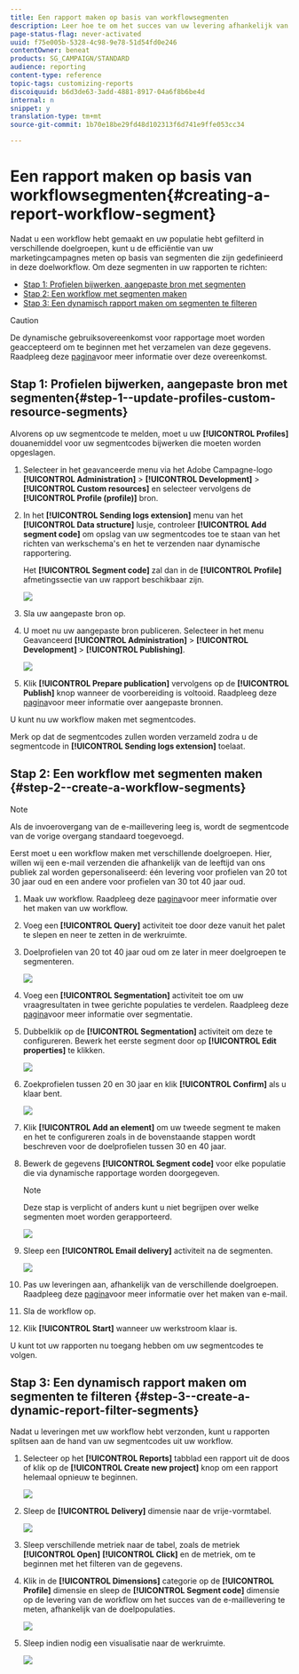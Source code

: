 ```yaml
---
title: Een rapport maken op basis van workflowsegmenten
description: Leer hoe te om het succes van uw levering afhankelijk van de segmenten van uw werkschema's in uw rapporten te controleren.
page-status-flag: never-activated
uuid: f75e005b-5328-4c98-9e78-51d54fd0e246
contentOwner: beneat
products: SG_CAMPAIGN/STANDARD
audience: reporting
content-type: reference
topic-tags: customizing-reports
discoiquuid: b6d3de63-3add-4881-8917-04a6f8b6be4d
internal: n
snippet: y
translation-type: tm+mt
source-git-commit: 1b70e18be29fd48d102313f6d741e9ffe053cc34

---
```



# Een rapport maken op basis van workflowsegmenten{#creating-a-report-workflow-segment}

Nadat u een workflow hebt gemaakt en uw populatie hebt gefilterd in verschillende doelgroepen, kunt u de efficiëntie van uw marketingcampagnes meten op basis van segmenten die zijn gedefinieerd in deze doelworkflow.
Om deze segmenten in uw rapporten te richten:

* [Stap 1: Profielen bijwerken, aangepaste bron met segmenten](#step-1--update-profiles-custom-resource-segments)
* [Stap 2: Een workflow met segmenten maken](#step-2--create-a-workflow-segments)
* [Stap 3: Een dynamisch rapport maken om segmenten te filteren](#step-3--create-a-dynamic-report-filter-segments)

>[!CAUTION]
>De dynamische gebruiksovereenkomst voor rapportage moet worden geaccepteerd om te beginnen met het verzamelen van deze gegevens.
>Raadpleeg deze [pagina](../../reporting/using/about-dynamic-reports.md#dynamic-reporting-usage-agreement)voor meer informatie over deze overeenkomst.

## Stap 1: Profielen bijwerken, aangepaste bron met segmenten{#step-1--update-profiles-custom-resource-segments}

Alvorens op uw segmentcode te melden, moet u uw **[!UICONTROL Profiles]** douanemiddel voor uw segmentcodes bijwerken die moeten worden opgeslagen.

1. Selecteer in het geavanceerde menu via het Adobe Campagne-logo **[!UICONTROL Administration]** > **[!UICONTROL Development]** > **[!UICONTROL Custom resources]** en selecteer vervolgens de **[!UICONTROL Profile (profile)]** bron.
1. In het **[!UICONTROL Sending logs extension]** menu van het **[!UICONTROL Data structure]** lusje, controleer **[!UICONTROL Add segment code]** om opslag van uw segmentcodes toe te staan van het richten van werkschema&#39;s en het te verzenden naar dynamische rapportering.

   Het **[!UICONTROL Segment code]** zal dan in de **[!UICONTROL Profile]** afmetingssectie van uw rapport beschikbaar zijn.

   ![](assets/report_segment_4.png)

1. Sla uw aangepaste bron op.

1. U moet nu uw aangepaste bron publiceren.
Selecteer in het menu Geavanceerd **[!UICONTROL Administration]** > **[!UICONTROL Development]** > **[!UICONTROL Publishing]**.

   ![](assets/custom_profile_7.png)

1. Klik **[!UICONTROL Prepare publication]** vervolgens op de **[!UICONTROL Publish]** knop wanneer de voorbereiding is voltooid. Raadpleeg deze [pagina](../../developing/using/updating-the-database-structure.md)voor meer informatie over aangepaste bronnen.

U kunt nu uw workflow maken met segmentcodes.

Merk op dat de segmentcodes zullen worden verzameld zodra u de segmentcode in **[!UICONTROL Sending logs extension]** toelaat.

## Stap 2: Een workflow met segmenten maken {#step-2--create-a-workflow-segments}

>[!NOTE]
>Als de invoerovergang van de e-maillevering leeg is, wordt de segmentcode van de vorige overgang standaard toegevoegd.

Eerst moet u een workflow maken met verschillende doelgroepen. Hier, willen wij een e-mail verzenden die afhankelijk van de leeftijd van ons publiek zal worden gepersonaliseerd: één levering voor profielen van 20 tot 30 jaar oud en een andere voor profielen van 30 tot 40 jaar oud.

1. Maak uw workflow. Raadpleeg deze [pagina](../../automating/using/building-a-workflow.md)voor meer informatie over het maken van uw workflow.

1. Voeg een **[!UICONTROL Query]** activiteit toe door deze vanuit het palet te slepen en neer te zetten in de werkruimte.

1. Doelprofielen van 20 tot 40 jaar oud om ze later in meer doelgroepen te segmenteren.

   ![](assets/report_segment_1.png)

1. Voeg een **[!UICONTROL Segmentation]** activiteit toe om uw vraagresultaten in twee gerichte populaties te verdelen. Raadpleeg deze [pagina](../../automating/using/targeting-data.md#segmenting-data)voor meer informatie over segmentatie.

1. Dubbelklik op de **[!UICONTROL Segmentation]** activiteit om deze te configureren. Bewerk het eerste segment door op **[!UICONTROL Edit properties]** te klikken.

   ![](assets/report_segment_7.png)

1. Zoekprofielen tussen 20 en 30 jaar en klik **[!UICONTROL Confirm]** als u klaar bent.

   ![](assets/report_segment_8.png)

1. Klik **[!UICONTROL Add an element]** om uw tweede segment te maken en het te configureren zoals in de bovenstaande stappen wordt beschreven voor de doelprofielen tussen 30 en 40 jaar.

1. Bewerk de gegevens **[!UICONTROL Segment code]** voor elke populatie die via dynamische rapportage worden doorgegeven.

   >[!NOTE]
   >Deze stap is verplicht of anders kunt u niet begrijpen over welke segmenten moet worden gerapporteerd.

   ![](assets/report_segment_9.png)

1. Sleep een **[!UICONTROL Email delivery]** activiteit na de segmenten.

   ![](assets/report_segment_3.png)

1. Pas uw leveringen aan, afhankelijk van de verschillende doelgroepen. Raadpleeg deze [pagina](../../designing/using/designing-content-in-adobe-campaign.md)voor meer informatie over het maken van e-mail.

1. Sla de workflow op.

1. Klik **[!UICONTROL Start]** wanneer uw werkstroom klaar is.

U kunt tot uw rapporten nu toegang hebben om uw segmentcodes te volgen.

## Stap 3: Een dynamisch rapport maken om segmenten te filteren {#step-3--create-a-dynamic-report-filter-segments}

Nadat u leveringen met uw workflow hebt verzonden, kunt u rapporten splitsen aan de hand van uw segmentcodes uit uw workflow.

1. Selecteer op het **[!UICONTROL Reports]** tabblad een rapport uit de doos of klik op de **[!UICONTROL Create new project]** knop om een rapport helemaal opnieuw te beginnen.

   ![](assets/custom_profile_18.png)
1. Sleep de **[!UICONTROL Delivery]** dimensie naar de vrije-vormtabel.

   ![](assets/report_segment_5.png)

1. Sleep verschillende metriek naar de tabel, zoals de metriek **[!UICONTROL Open]** **[!UICONTROL Click]** en de metriek, om te beginnen met het filteren van de gegevens.
1. Klik in de **[!UICONTROL Dimensions]** categorie op de **[!UICONTROL Profile]** dimensie en sleep de **[!UICONTROL Segment code]** dimensie op de levering van de workflow om het succes van de e-maillevering te meten, afhankelijk van de doelpopulaties.

   ![](assets/report_segment_6.png)

1. Sleep indien nodig een visualisatie naar de werkruimte.

   ![](assets/report_segment_10.png)
